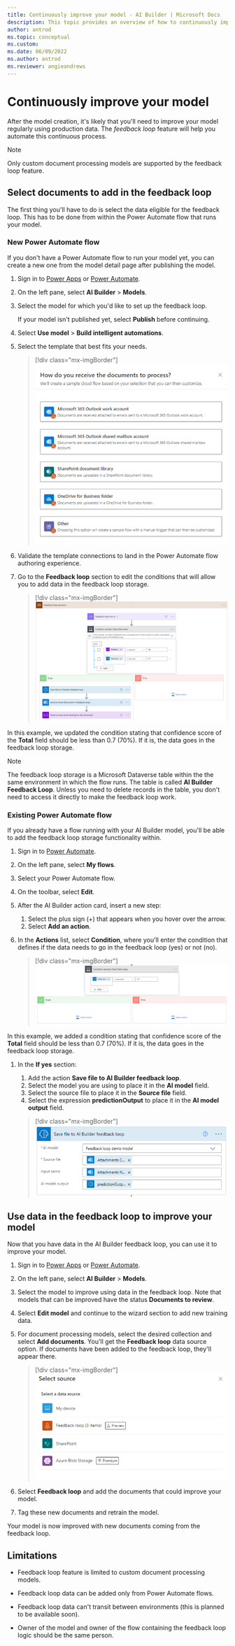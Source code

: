 ```yaml
---
title: Continuously improve your model - AI Builder | Microsoft Docs
description: This topic provides an overview of how to continuously improve AI Builder models.
author: antrod
ms.topic: conceptual
ms.custom:
ms.date: 06/09/2022
ms.author: antrod
ms.reviewer: angieandrews
---
```


# Continuously improve your model

After the model creation, it's likely that you'll need to improve your model regularly using production data. The *feedback loop* feature will help you automate this continuous process.

> [!NOTE]
> Only custom document processing models are supported by the feedback loop feature.

## Select documents to add in the feedback loop

The first thing you'll have to do is select the data eligible for the feedback loop. This has to be done from within the Power Automate flow that runs your model.

### New Power Automate flow

If you don't have a Power Automate flow to run your model yet, you can create a new one from the model detail page after publishing the model.

1. Sign in to [Power Apps](https://make.powerapps.com/) or [Power Automate](https://flow.microsoft.com/signin).

1. On the left pane, select **AI Builder** > **Models**.

1. Select the model for which you'd like to set up the feedback loop.

    If your model isn't published yet, select **Publish** before continuing.

1. Select **Use model** > **Build intelligent automations**.

1. Select the template that best fits your needs.

    > [!div class="mx-imgBorder"]
    > ![Select template](media/templates-feedbackloop.png "Select template")

1. Validate the template connections to land in the Power Automate flow authoring experience.

1. Go to the **Feedback loop** section to edit the conditions that will allow you to add data in the feedback loop storage.

    > [!div class="mx-imgBorder"]
    > ![Feedback loop section](media/feedback-loop-section.png "Feedback loop section")

In this example, we updated the condition stating that confidence score of the **Total** field should be less than 0.7 (70%). If it is, the data goes in the feedback loop storage.

> [!NOTE]
> The feedback loop storage is a Microsoft Dataverse table within the the same environment in which the flow runs. The table is called **AI Builder Feedback Loop**. Unless you need to delete records in the table, you don't need to access it directly to make the feedback loop work.

### Existing Power Automate flow

If you already have a flow running with your AI Builder model, you'll be able to add the feedback loop storage functionality within.

1. Sign in to [Power Automate](https://flow.microsoft.com/signin).

1. On the left pane, select **My flows**.

1. Select your Power Automate flow.

1. On the toolbar, select **Edit**.

1. After the AI Builder action card, insert a new step:
    1. Select the plus sign (+) that appears when you hover over the arrow.
    1. Select **Add an action**.

1. In the **Actions** list, select **Condition**, where you'll enter the condition that defines if the data needs to go in the feedback loop (yes) or not (no).

    > [!div class="mx-imgBorder"]
    > ![Feedback loop condition](media/feedback-loop-condition.png "Feedback loop condition")

In this example, we added a condition stating that confidence score of the **Total** field should be less than 0.7 (70%). If it is, the data goes in the feedback loop storage.

1. In the **If yes** section:
    1. Add the action **Save file to AI Builder feedback loop**.
    1. Select the model you are using to place it in the **AI model** field.
    1. Select the source file to place it in the **Source file** field.
    1. Select the expression **predictionOutput** to place it in the **AI model output** field.

    > [!div class="mx-imgBorder"]
    > ![Feedback loop action](media/feedback-loop-action.png "Feedback loop action")


## Use data in the feedback loop to improve your model

Now that you have data in the AI Builder feedback loop, you can use it to improve your model.

1. Sign in to [Power Apps](https://make.powerapps.com/) or [Power Automate](https://flow.microsoft.com/signin).

1. On the left pane, select **AI Builder** > **Models**.

1. Select the model to improve using data in the feedback loop. Note that models that can be improved have the status **Documents to review**.

1. Select **Edit model** and continue to the wizard section to add new training data.

1. For document processing models, select the desired collection and select **Add documents**. You'll get the **Feedback loop** data source option. If documents have been added to the feedback loop, they'll appear there.

    > [!div class="mx-imgBorder"]
    > ![Feedback loop data source](media/feedback-loop-datasource.png "Feedback loop data source")

1. Select **Feedback loop** and add the documents that could improve your model.

1. Tag these new documents and retrain the model.

Your model is now improved with new documents coming from the feedback loop.

## Limitations

- Feedback loop feature is limited to custom document processing models.

- Feedback loop data can be added only from Power Automate flows.

- Feedback loop data can't transit between environments (this is planned to be available soon).

- Owner of the model and owner of the flow containing the feedback loop logic should be the same person.
